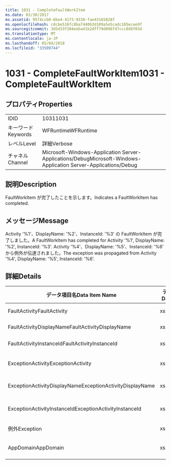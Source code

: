 ```yaml
---
title: 1031 - CompleteFaultWorkItem
ms.date: 03/30/2017
ms.assetid: 95f4ccb0-6be4-41f3-9330-fae43165828f
ms.openlocfilehash: cdcbe516fc8ba7440b3d109a5e5cadc105ecee9f
ms.sourcegitcommit: 3d5d33f384eeba41b2dff79d096f47ccc8d8f03d
ms.translationtype: MT
ms.contentlocale: ja-JP
ms.lasthandoff: 05/04/2018
ms.locfileid: "33509744"
---
```

# <a name="1031---completefaultworkitem"></a><span data-ttu-id="2db7f-102">1031 - CompleteFaultWorkItem</span><span class="sxs-lookup"><span data-stu-id="2db7f-102">1031 - CompleteFaultWorkItem</span></span>
## <a name="properties"></a><span data-ttu-id="2db7f-103">プロパティ</span><span class="sxs-lookup"><span data-stu-id="2db7f-103">Properties</span></span>  
  
|||  
|-|-|  
|<span data-ttu-id="2db7f-104">ID</span><span class="sxs-lookup"><span data-stu-id="2db7f-104">ID</span></span>|<span data-ttu-id="2db7f-105">1031</span><span class="sxs-lookup"><span data-stu-id="2db7f-105">1031</span></span>|  
|<span data-ttu-id="2db7f-106">キーワード</span><span class="sxs-lookup"><span data-stu-id="2db7f-106">Keywords</span></span>|<span data-ttu-id="2db7f-107">WFRuntime</span><span class="sxs-lookup"><span data-stu-id="2db7f-107">WFRuntime</span></span>|  
|<span data-ttu-id="2db7f-108">レベル</span><span class="sxs-lookup"><span data-stu-id="2db7f-108">Level</span></span>|<span data-ttu-id="2db7f-109">詳細</span><span class="sxs-lookup"><span data-stu-id="2db7f-109">Verbose</span></span>|  
|<span data-ttu-id="2db7f-110">チャネル</span><span class="sxs-lookup"><span data-stu-id="2db7f-110">Channel</span></span>|<span data-ttu-id="2db7f-111">Microsoft-Windows-Application Server-Applications/Debug</span><span class="sxs-lookup"><span data-stu-id="2db7f-111">Microsoft-Windows-Application Server-Applications/Debug</span></span>|  
  
## <a name="description"></a><span data-ttu-id="2db7f-112">説明</span><span class="sxs-lookup"><span data-stu-id="2db7f-112">Description</span></span>  
 <span data-ttu-id="2db7f-113">FaultWorkItem が完了したことを示します。</span><span class="sxs-lookup"><span data-stu-id="2db7f-113">Indicates a FaultWorkItem has completed.</span></span>  
  
## <a name="message"></a><span data-ttu-id="2db7f-114">メッセージ</span><span class="sxs-lookup"><span data-stu-id="2db7f-114">Message</span></span>  
 <span data-ttu-id="2db7f-115">Activity '%1'、DisplayName: '%2'、InstanceId: '%3' の FaultWorkItem が完了しました。</span><span class="sxs-lookup"><span data-stu-id="2db7f-115">A FaultWorkItem has completed for Activity '%1', DisplayName: '%2', InstanceId: '%3'.</span></span> <span data-ttu-id="2db7f-116">Activity '%4'、DisplayName: '%5'、InstanceId: '%6' から例外が伝達されました。</span><span class="sxs-lookup"><span data-stu-id="2db7f-116">The exception was propagated from Activity '%4', DisplayName: '%5', InstanceId: '%6'.</span></span>  
  
## <a name="details"></a><span data-ttu-id="2db7f-117">詳細</span><span class="sxs-lookup"><span data-stu-id="2db7f-117">Details</span></span>  
  
|<span data-ttu-id="2db7f-118">データ項目名</span><span class="sxs-lookup"><span data-stu-id="2db7f-118">Data Item Name</span></span>|<span data-ttu-id="2db7f-119">データ項目の型</span><span class="sxs-lookup"><span data-stu-id="2db7f-119">Data Item Type</span></span>|<span data-ttu-id="2db7f-120">説明</span><span class="sxs-lookup"><span data-stu-id="2db7f-120">Description</span></span>|  
|--------------------|--------------------|-----------------|  
|<span data-ttu-id="2db7f-121">FaultActivity</span><span class="sxs-lookup"><span data-stu-id="2db7f-121">FaultActivity</span></span>|<span data-ttu-id="2db7f-122">xs:string</span><span class="sxs-lookup"><span data-stu-id="2db7f-122">xs:string</span></span>|<span data-ttu-id="2db7f-123">エラーとなったアクティビティの型名。</span><span class="sxs-lookup"><span data-stu-id="2db7f-123">The type name of the fault activity.</span></span>|  
|<span data-ttu-id="2db7f-124">FaultActivityDisplayName</span><span class="sxs-lookup"><span data-stu-id="2db7f-124">FaultActivityDisplayName</span></span>|<span data-ttu-id="2db7f-125">xs:string</span><span class="sxs-lookup"><span data-stu-id="2db7f-125">xs:string</span></span>|<span data-ttu-id="2db7f-126">エラーとなったアクティビティの表示名。</span><span class="sxs-lookup"><span data-stu-id="2db7f-126">The display name of the fault activity.</span></span>|  
|<span data-ttu-id="2db7f-127">FaultActivityInstanceId</span><span class="sxs-lookup"><span data-stu-id="2db7f-127">FaultActivityInstanceId</span></span>|<span data-ttu-id="2db7f-128">xs:string</span><span class="sxs-lookup"><span data-stu-id="2db7f-128">xs:string</span></span>|<span data-ttu-id="2db7f-129">エラーとなったアクティビティのインスタンス ID。</span><span class="sxs-lookup"><span data-stu-id="2db7f-129">The instance id of the fault activity.</span></span>|  
|<span data-ttu-id="2db7f-130">ExceptionActivity</span><span class="sxs-lookup"><span data-stu-id="2db7f-130">ExceptionActivity</span></span>|<span data-ttu-id="2db7f-131">xs:string</span><span class="sxs-lookup"><span data-stu-id="2db7f-131">xs:string</span></span>|<span data-ttu-id="2db7f-132">例外をスローしたアクティビティの型名。</span><span class="sxs-lookup"><span data-stu-id="2db7f-132">The type name of the activity that threw the exception.</span></span>|  
|<span data-ttu-id="2db7f-133">ExceptionActivityDisplayName</span><span class="sxs-lookup"><span data-stu-id="2db7f-133">ExceptionActivityDisplayName</span></span>|<span data-ttu-id="2db7f-134">xs:string</span><span class="sxs-lookup"><span data-stu-id="2db7f-134">xs:string</span></span>|<span data-ttu-id="2db7f-135">例外をスローしたアクティビティの表示名。</span><span class="sxs-lookup"><span data-stu-id="2db7f-135">The display name of the activity that threw the exception.</span></span>|  
|<span data-ttu-id="2db7f-136">ExceptionActivityInstanceId</span><span class="sxs-lookup"><span data-stu-id="2db7f-136">ExceptionActivityInstanceId</span></span>|<span data-ttu-id="2db7f-137">xs:string</span><span class="sxs-lookup"><span data-stu-id="2db7f-137">xs:string</span></span>|<span data-ttu-id="2db7f-138">例外をスローしたアクティビティのインスタンス ID。</span><span class="sxs-lookup"><span data-stu-id="2db7f-138">The instance id of the activity that threw the exception.</span></span>|  
|<span data-ttu-id="2db7f-139">例外</span><span class="sxs-lookup"><span data-stu-id="2db7f-139">Exception</span></span>|<span data-ttu-id="2db7f-140">xs:string</span><span class="sxs-lookup"><span data-stu-id="2db7f-140">xs:string</span></span>|<span data-ttu-id="2db7f-141">例外の詳細</span><span class="sxs-lookup"><span data-stu-id="2db7f-141">The exception details for the exception</span></span>|  
|<span data-ttu-id="2db7f-142">AppDomain</span><span class="sxs-lookup"><span data-stu-id="2db7f-142">AppDomain</span></span>|<span data-ttu-id="2db7f-143">xs:string</span><span class="sxs-lookup"><span data-stu-id="2db7f-143">xs:string</span></span>|<span data-ttu-id="2db7f-144">AppDomain.CurrentDomain.FriendlyName で返される文字列。</span><span class="sxs-lookup"><span data-stu-id="2db7f-144">The string returned by AppDomain.CurrentDomain.FriendlyName.</span></span>|
